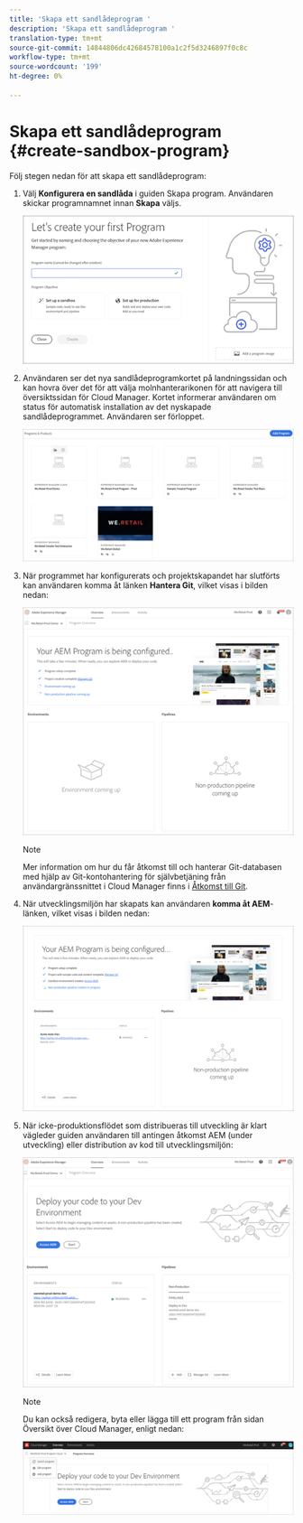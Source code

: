 ```yaml
---
title: 'Skapa ett sandlådeprogram '
description: 'Skapa ett sandlådeprogram '
translation-type: tm+mt
source-git-commit: 14844806dc42684578100a1c2f5d3246897f0c8c
workflow-type: tm+mt
source-wordcount: '199'
ht-degree: 0%

---
```



# Skapa ett sandlådeprogram {#create-sandbox-program}

Följ stegen nedan för att skapa ett sandlådeprogram:

1. Välj **Konfigurera en sandlåda** i guiden Skapa program. Användaren skickar programnamnet innan **Skapa** väljs.

   ![](assets/create-sandbox.png)

1. Användaren ser det nya sandlådeprogramkortet på landningssidan och kan hovra över det för att välja molnhanterarikonen för att navigera till översiktssidan för Cloud Manager. Kortet informerar användaren om status för automatisk installation av det nyskapade sandlådeprogrammet. Användaren ser förloppet.

   ![](assets/program-create-setupdemo2.png)

1. När programmet har konfigurerats och projektskapandet har slutförts kan användaren komma åt länken **Hantera Git**, vilket visas i bilden nedan:

   ![](assets/create-program4.png)

   >[!NOTE]
   >
   >Mer information om hur du får åtkomst till och hanterar Git-databasen med hjälp av Git-kontohantering för självbetjäning från användargränssnittet i Cloud Manager finns i [Åtkomst till Git](/help/implementing/cloud-manager/accessing-git.md).


1. När utvecklingsmiljön har skapats kan användaren **komma åt AEM**-länken, vilket visas i bilden nedan:

   ![](assets/create-program-5.png)

1. När icke-produktionsflödet som distribueras till utveckling är klart vägleder guiden användaren till antingen åtkomst AEM (under utveckling) eller distribution av kod till utvecklingsmiljön:

   ![](assets/create-program-setup-deploy.png)

   >[!NOTE]
   >Du kan också redigera, byta eller lägga till ett program från sidan Översikt över Cloud Manager, enligt nedan:

   ![](assets/create-program-a1.png)
